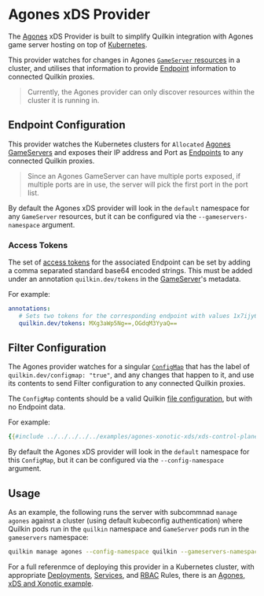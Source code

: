 # Agones xDS Provider

The [Agones] xDS Provider is built to simplify Quilkin integration with Agones
game server hosting on top of [Kubernetes](https://kubernetes.io).

This provider watches for changes in Agones
[`GameServer` resources](https://agones.dev/site/docs/getting-started/create-gameserver/) in a cluster, and
utilises that information to provide [Endpoint][Endpoints] information to connected Quilkin proxies.

> Currently, the Agones provider can only discover resources within the cluster it is running in.

## Endpoint Configuration

This provider watches the Kubernetes clusters for `Allocated`
[Agones GameServers](https://agones.dev/site/docs/reference/gameserver/#gameserver-state-diagram)
and exposes their IP address and Port as [Endpoints] to any connected Quilkin proxies.

> Since an Agones GameServer can have multiple ports exposed, if multiple ports are in
> use, the server will pick the first port in the port list.

By default the Agones xDS provider will look in the `default` namespace for any `GameServer` resources, but it can be
configured via the `--gameservers-namespace` argument.

### Access Tokens

The set of [access tokens](../../proxy.md#specialist-endpoint-metadata) for the associated Endpoint can be
set by adding a comma separated standard base64 encoded strings. This must be added under an annotation
`quilkin.dev/tokens` in the
[GameServer](https://agones.dev/site/docs/reference/agones_crd_api_reference/#agones.dev/v1.GameServer)'s metadata.

For example:

```yaml
annotations:
   # Sets two tokens for the corresponding endpoint with values 1x7ijy6 and 8gj3v2i respectively.
   quilkin.dev/tokens: MXg3aWp5Ng==,OGdqM3YyaQ==
```

## Filter Configuration

The Agones provider watches for a singular [`ConfigMap`](https://kubernetes.io/docs/concepts/configuration/configmap/)
that has the label of `quilkin.dev/configmap: "true"`, and any changes that happen to it, and use its contents to
send Filter configuration to any connected Quilkin proxies.

The `ConfigMap` contents should be a valid Quilkin [file configuration](../../../deployment/configuration.md), but with no Endpoint data.

For example:

```yaml
{{#include ../../../../../examples/agones-xonotic-xds/xds-control-plane.yaml:config-map}}
```

By default the Agones xDS provider will look in the `default` namespace for this `ConfigMap`, but it can be
configured via the `--config-namespace` argument.

## Usage

As an example, the following runs the server with subcommnad `manage agones` against a cluster (using default
kubeconfig authentication) where Quilkin pods run in the `quilkin` namespace and `GameServer` pods run in the
`gameservers` namespace:

```sh
quilkin manage agones --config-namespace quilkin --gameservers-namespace gameservers
```

For a full referenmce of deploying this provider in a Kubernetes cluster, with appropriate [Deployments], [Services],
and [RBAC] Rules, there is an [Agones, xDS and Xonotic example][example].

[Agones]: https://agones.dev
[Endpoints]: ../../proxy.md#endpoints
[Deployments]: https://kubernetes.io/docs/concepts/workloads/controllers/deployment/
[Services]: https://kubernetes.io/docs/concepts/services-networking/service/
[RBAC]: https://kubernetes.io/docs/reference/access-authn-authz/rbac/
[example]: https://github.com/googleforgames/quilkin/tree/{{GITHUB_REF_NAME}}/examples/agones-xonotic-xds
